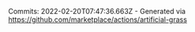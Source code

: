 Commits: 2022-02-20T07:47:36.663Z - Generated via https://github.com/marketplace/actions/artificial-grass
<br>
